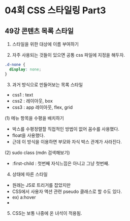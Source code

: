 # 04회 CSS 스타일링 Part3

## 49강 콘텐츠 목록 스타일

1. 스타일을 위한 대상에 이름 부여하기

2. 자주 사용되는 것들이 있으면 공통 css 파일에 지정을 해두자.

```css
.d-none {
  display: none;
}
```

3. 과거 방식으로 만들어보는 목록 스타일

- css1 : text
- css2 : 레이아웃, box
- css3 : app 레이아웃, flex, grid

(1) 메뉴 항목을 수평을 배치하기

- 박스를 수평정렬할 직접적인 방법이 없어 꼼수를 사용했다.
- float을 사용했다.
- 근데 이 방식을 이용하면 부모와 자식 박스 관계가 사라진다.

(2) sudo class (mdn 검색해보기)

- :first-child : 첫번째 자식느낌은 아니고 그냥 첫번째.

4. 상태에 따른 스타일

- 원래는 JS로 트리거를 잡았지만
- CSS에서 사용자 액션 관련 pseudo 클래스로 할 수도 있다.
- ex) a:hover
-

5. CSS는 보통 나중에 온 녀석이 적용됨.
